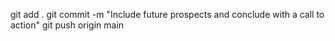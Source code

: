 git add .
git commit -m "Include future prospects and conclude with a call to action"
git push origin main
